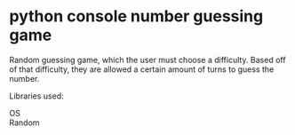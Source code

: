 # python console number guessing game

Random guessing game, which the user must choose a difficulty. Based off of that difficulty, they are allowed a certain amount of turns to guess the number.   

Libraries used:  

OS  
Random  
